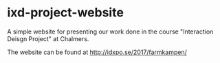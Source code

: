 # ixd-project-website
A simple website for presenting our work done in the course "Interaction Deisgn Project" at Chalmers.

The website can be found at http://idxpo.se/2017/farmkampen/
